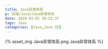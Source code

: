 ```yaml
---
title: Java异常体系
p: 后端/Java/Java异常体系
date: 2020-03-02 20:52:37
tags: Java
categories: [Java,Java SE]
---
```


{% asset_img Java异常体系.png Java异常体系 %}


